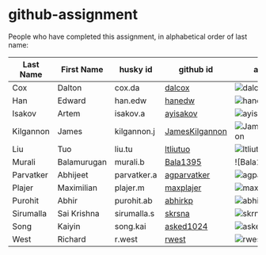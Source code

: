 # github-assignment

People who have completed this assignment, in alphabetical order of last name:

Last Name | First Name | husky id | github id      | avatar
---------|------------|-----------|-----------|---------
Cox     |   Dalton   | cox.da      |   [dalcox](https://github.com/dalcox)        | ![dalcox](https://github.com/dalcox.png?size=40)
Han      |   Edward   | han.edw   |  [hanedw](https://github.com/hanedw)   |     ![hanedw](https://avatars3.githubusercontent.com/u/32077144?v=4&s=40)
Isakov     |   Artem   | isakov.a      |   [ayisakov](https://github.com/ayisakov)        | ![ayisakov](https://github.com/ayisakov.png?size=40)
Kilgannon | James | kilgannon.j | [JamesKilgannon](https://github.com/JamesKilgannon) | ![JamesKilgannon](https://github.com/JamesKilgannon.png?size=40)
Liu     |   Tuo    | liu.tu      |  [ltliutuo](https://github.com/ltliutuo)        | ![ltliutuo](https://github.com/ltliutuo.png?size=40)
Murali  |   Balamurugan | murali.b  | [Bala1395](https://github.com/Bala1395)    | ![Bala1395]
Parvatker  | Abhijeet  | parvatker.a  | [agparvatker](https://github.com/agparvatker)     | ![agparvatker](https://github.com/agparvatker.png?size=40)
Plajer     |   Maximilian   | plajer.m    |   [maxplajer](https://github.com/maxplajer)     | ![maxplajer](https://github.com/maxplajer.png?size=40)
Purohit    |   Abhir   | purohit.ab      |   [abhirkp](https://github.com/abhirkp)        | ![abhirkp](https://github.com/abhirkp.png?size=40)
Sirumalla     |   Sai Krishna   | sirumalla.s      |   [skrsna](https://github.com/skrsna)        | ![skrnsa](https://github.com/skrsna.png?size=40)
Song     |   Kaiyin   | song.kai     |   [asked1024](https://github.com/asked1024)        | ![asked1024](https://github.com/asked1024.png?size=40)    
West     |   Richard   | r.west      |   [rwest](https://github.com/rwest)        | ![rwest](https://github.com/rwest.png?size=40)
